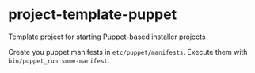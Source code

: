 # project-template-puppet

Template project for starting Puppet-based installer projects

Create you puppet manifests in ```etc/puppet/manifests```.
Execute them with ```bin/puppet_run some-manifest```.
